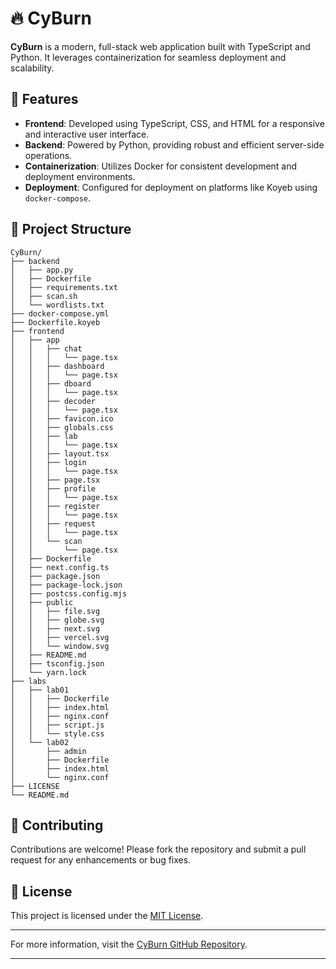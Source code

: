 
# 🔥 CyBurn

**CyBurn** is a modern, full-stack web application built with TypeScript and Python. It leverages containerization for seamless deployment and scalability.

## 🚀 Features

* **Frontend**: Developed using TypeScript, CSS, and HTML for a responsive and interactive user interface.
* **Backend**: Powered by Python, providing robust and efficient server-side operations.
* **Containerization**: Utilizes Docker for consistent development and deployment environments.
* **Deployment**: Configured for deployment on platforms like Koyeb using `docker-compose`.

## 🧱 Project Structure

```
CyBurn/
├── backend
│   ├── app.py
│   ├── Dockerfile
│   ├── requirements.txt
│   ├── scan.sh
│   └── wordlists.txt
├── docker-compose.yml
├── Dockerfile.koyeb
├── frontend
│   ├── app
│   │   ├── chat
│   │   │   └── page.tsx
│   │   ├── dashboard
│   │   │   └── page.tsx
│   │   ├── dboard
│   │   │   └── page.tsx
│   │   ├── decoder
│   │   │   └── page.tsx
│   │   ├── favicon.ico
│   │   ├── globals.css
│   │   ├── lab
│   │   │   └── page.tsx
│   │   ├── layout.tsx
│   │   ├── login
│   │   │   └── page.tsx
│   │   ├── page.tsx
│   │   ├── profile
│   │   │   └── page.tsx
│   │   ├── register
│   │   │   └── page.tsx
│   │   ├── request
│   │   │   └── page.tsx
│   │   └── scan
│   │       └── page.tsx
│   ├── Dockerfile
│   ├── next.config.ts
│   ├── package.json
│   ├── package-lock.json
│   ├── postcss.config.mjs
│   ├── public
│   │   ├── file.svg
│   │   ├── globe.svg
│   │   ├── next.svg
│   │   ├── vercel.svg
│   │   └── window.svg
│   ├── README.md
│   ├── tsconfig.json
│   └── yarn.lock
├── labs
│   ├── lab01
│   │   ├── Dockerfile
│   │   ├── index.html
│   │   ├── nginx.conf
│   │   ├── script.js
│   │   └── style.css
│   └── lab02
│       ├── admin
│       ├── Dockerfile
│       ├── index.html
│       └── nginx.conf
├── LICENSE
└── README.md
```

## 🤝 Contributing

Contributions are welcome! Please fork the repository and submit a pull request for any enhancements or bug fixes.

## 📄 License

This project is licensed under the [MIT License](LICENSE).

---

For more information, visit the [CyBurn GitHub Repository](https://github.com/threalwinky/CyBurn).

---

